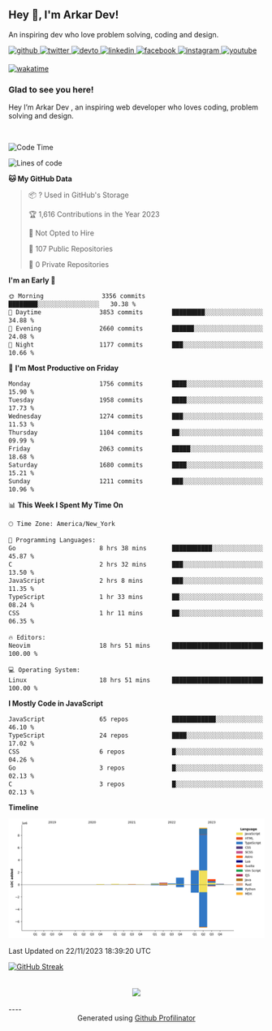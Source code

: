 ## Hey 👋, I'm Arkar Dev!  

An inspiring dev who love problem solving, coding and design.

<a href="https://github.com/Riley1101" target="_blank">
<img src=https://img.shields.io/badge/github-%2324292e.svg?&style=for-the-badge&logo=github&logoColor=white alt=github style="margin-bottom: 5px;" />
</a>
<a href="https://twitter.com/arkardev" target="_blank">
<img src=https://img.shields.io/badge/twitter-%2300acee.svg?&style=for-the-badge&logo=twitter&logoColor=white alt=twitter style="margin-bottom: 5px;" />
</a>
<a href="https://dev.to/riley1101" target="_blank">
<img src=https://img.shields.io/badge/dev.to-%2308090A.svg?&style=for-the-badge&logo=dev.to&logoColor=white alt=devto style="margin-bottom: 5px;" />
</a>
<a href="https://linkedin.com/in/arkar-kaung-myat" target="_blank">
<img src=https://img.shields.io/badge/linkedin-%231E77B5.svg?&style=for-the-badge&logo=linkedin&logoColor=white alt=linkedin style="margin-bottom: 5px;" />
</a>
<a href="https://www.facebook.com/riley.eileen.75" target="_blank">
<img src=https://img.shields.io/badge/facebook-%232E87FB.svg?&style=for-the-badge&logo=facebook&logoColor=white alt=facebook style="margin-bottom: 5px;" />
</a>
<a href="https://instagram.com/rileys1101" target="_blank">
<img src=https://img.shields.io/badge/instagram-%23000000.svg?&style=for-the-badge&logo=instagram&logoColor=white alt=instagram style="margin-bottom: 5px;" />
</a>
<a href="https://www.youtube.com/channel/UC_RfEQCC3gL2AzsFFAABikg" target="_blank">
<img src=https://img.shields.io/badge/youtube-%23EE4831.svg?&style=for-the-badge&logo=youtube&logoColor=white alt=youtube style="margin-bottom: 5px;" />
</a>  
  
[![wakatime](https://wakatime.com/badge/user/cf23b6e3-75f8-4c04-b0e3-273191c8d2ec.svg)](https://wakatime.com/@cf23b6e3-75f8-4c04-b0e3-273191c8d2ec)


### Glad to see you here!  
Hey I’m Arkar Dev , an inspiring web developer who loves coding, problem solving and design.

<br/>

<!--START_SECTION:waka-->
![Code Time](http://img.shields.io/badge/Code%20Time-731%20hrs%2047%20mins-blue)

![Lines of code](https://img.shields.io/badge/From%20Hello%20World%20I%27ve%20Written-14.6%20million%20lines%20of%20code-blue)

**🐱 My GitHub Data** 

> 📦 ? Used in GitHub's Storage 
 > 
> 🏆 1,616 Contributions in the Year 2023
 > 
> 🚫 Not Opted to Hire
 > 
> 📜 107 Public Repositories 
 > 
> 🔑 0 Private Repositories 
 > 
**I'm an Early 🐤** 

```text
🌞 Morning                3356 commits        ████████░░░░░░░░░░░░░░░░░   30.38 % 
🌆 Daytime                3853 commits        █████████░░░░░░░░░░░░░░░░   34.88 % 
🌃 Evening                2660 commits        ██████░░░░░░░░░░░░░░░░░░░   24.08 % 
🌙 Night                  1177 commits        ███░░░░░░░░░░░░░░░░░░░░░░   10.66 % 
```
📅 **I'm Most Productive on Friday** 

```text
Monday                   1756 commits        ████░░░░░░░░░░░░░░░░░░░░░   15.90 % 
Tuesday                  1958 commits        ████░░░░░░░░░░░░░░░░░░░░░   17.73 % 
Wednesday                1274 commits        ███░░░░░░░░░░░░░░░░░░░░░░   11.53 % 
Thursday                 1104 commits        ██░░░░░░░░░░░░░░░░░░░░░░░   09.99 % 
Friday                   2063 commits        █████░░░░░░░░░░░░░░░░░░░░   18.68 % 
Saturday                 1680 commits        ████░░░░░░░░░░░░░░░░░░░░░   15.21 % 
Sunday                   1211 commits        ███░░░░░░░░░░░░░░░░░░░░░░   10.96 % 
```


📊 **This Week I Spent My Time On** 

```text
🕑︎ Time Zone: America/New_York

💬 Programming Languages: 
Go                       8 hrs 38 mins       ███████████░░░░░░░░░░░░░░   45.87 % 
C                        2 hrs 32 mins       ███░░░░░░░░░░░░░░░░░░░░░░   13.50 % 
JavaScript               2 hrs 8 mins        ███░░░░░░░░░░░░░░░░░░░░░░   11.35 % 
TypeScript               1 hr 33 mins        ██░░░░░░░░░░░░░░░░░░░░░░░   08.24 % 
CSS                      1 hr 11 mins        ██░░░░░░░░░░░░░░░░░░░░░░░   06.35 % 

🔥 Editors: 
Neovim                   18 hrs 51 mins      █████████████████████████   100.00 % 

💻 Operating System: 
Linux                    18 hrs 51 mins      █████████████████████████   100.00 % 
```

**I Mostly Code in JavaScript** 

```text
JavaScript               65 repos            ████████████░░░░░░░░░░░░░   46.10 % 
TypeScript               24 repos            ████░░░░░░░░░░░░░░░░░░░░░   17.02 % 
CSS                      6 repos             █░░░░░░░░░░░░░░░░░░░░░░░░   04.26 % 
Go                       3 repos             █░░░░░░░░░░░░░░░░░░░░░░░░   02.13 % 
C                        3 repos             █░░░░░░░░░░░░░░░░░░░░░░░░   02.13 % 
```



**Timeline**

![Lines of Code chart](https://raw.githubusercontent.com/Riley1101/Riley1101/main/assets/bar_graph.png)


 Last Updated on 22/11/2023 18:39:20 UTC
<!--END_SECTION:waka-->

[![GitHub Streak](https://streak-stats.demolab.com?user=Riley1101)](https://git.io/streak-stats)
  
<br/>  
<div align="center">
<img src="https://komarev.com/ghpvc/?username=Riley1101&&style=flat-square" align="center" />
</div>  
<br/>  
----
<div align="center">Generated using <a href="https://profilinator.rishav.dev/" target="_blank">Github Profilinator</a></div>

